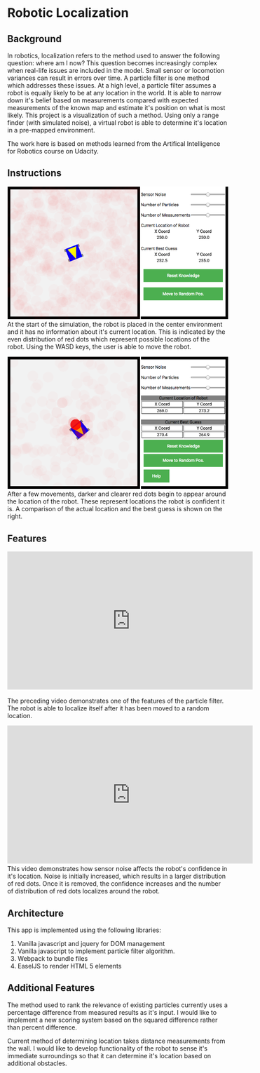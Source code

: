# Robotic Localization

## Background
In robotics, localization refers to the method used to answer the following question: where am I now? This question becomes increasingly complex when real-life issues are included in the model. Small sensor or locomotion variances can result in errors over time. A particle filter is one method which addresses these issues. At a high level, a particle filter assumes a robot is equally likely to be at any location in the world. It is able to narrow down it's belief based on measurements compared with expected measurements of the known map and estimate it's position on what is most likely. This project is a visualization of such a method. Using only a range finder (with simulated noise), a virtual robot is able to determine it's location in a pre-mapped environment.

The work here is based on methods learned from the Artifical Intelligence for Robotics course on Udacity.

## Instructions
![img](docs/wireframe.png)
At the start of the simulation, the robot is placed in the center environment and it has no information about it's current location. This is indicated by the even distribution of red dots which represent possible locations of the robot. Using the WASD keys, the user is able to move the robot.

![img](docs/wireframe2.png)
After a few movements, darker and clearer red dots begin to appear around the location of the robot. These represent locations the robot is confident it is. A comparison of the actual location and the best guess is shown on the right.

## Features

<iframe width="560" height="315" src="https://www.youtube.com/embed/lvX3sAuEW2M" frameborder="0" allowfullscreen></iframe>  

The preceding video demonstrates one of the features of the particle filter. The robot is able to localize itself after it has been moved to a random location.

<iframe width="560" height="315" src="https://www.youtube.com/embed/XmqkNExMm1A" frameborder="0" allowfullscreen></iframe>  
This video demonstrates how sensor noise affects the robot's confidence in it's location. Noise is initially increased, which results in a larger distribution of red dots. Once it is removed, the confidence increases and the number of distribution of red dots localizes around the robot.


## Architecture
This app is implemented using the following libraries:

1. Vanilla javascript and jquery for DOM management
1. Vanilla javascript to implement particle filter algorithm.
1. Webpack to bundle files
1. EaselJS to render HTML 5 elements

## Additional Features
The method used to rank the relevance of existing particles currently uses a percentage difference from measured results as it's input. I would like to implement a new scoring system based on the squared difference rather than percent difference.

Current method of determining location takes distance measurements from the wall. I would like to develop functionality of the robot to sense it's immediate surroundings so that it can determine it's location based on additional obstacles.
